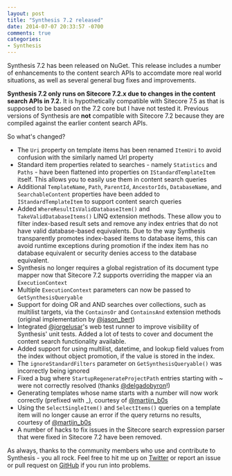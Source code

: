 ```yaml
---
layout: post
title: "Synthesis 7.2 released"
date: 2014-07-07 20:33:57 -0700
comments: true
categories: 
- Synthesis
---
```


Synthesis 7.2 has been released on NuGet. This release includes a number of enhancements to the content search APIs to accomdate more real world situations, as well as several general bug fixes and improvements.

**Synthesis 7.2 only runs on Sitecore 7.2.x due to changes in the content search APIs in 7.2.** It is hypothetically compatible with Sitecore 7.5 as that is supposed to be based on the 7.2 core but I have not tested it. Previous versions of Synthesis are **not** compatible with Sitecore 7.2 because they are compiled against the earlier content search APIs.

So what's changed?

* The `Uri` property on template items has been renamed `ItemUri` to avoid confusion with the similarly named Url property
* Standard item properties related to searches - namely `Statistics` and `Paths` - have been flattened into properties on `IStandardTemplateItem` itself. This allows you to easily use them in content search queries
* Additional `TemplateName`, `Path`, `ParentId`, `AncestorIds`, `DatabaseName`, and `SearchableContent` properties have been added to `IStandardTemplateItem` to support content search queries
* Added `WhereResultIsValidDatabaseItem()` and `TakeValidDatabaseItems()` LINQ extension methods. These allow you to filter index-based result sets and remove any index entries that do not have valid database-based equivalents. Due to the way Synthesis transparently promotes index-based items to database items, this can avoid runtime exceptions during promotion if the index item has no database equivalent or security denies access to the database equivalent.
* Synthesis no longer requires a global registration of its document type mapper now that Sitecore 7.2 supports overriding the mapper via an `ExecutionContext`
* Multiple `ExecutionContext` parameters can now be passed to `GetSynthesisQueryable`
* Support for doing OR and AND searches over collections, such as multilist targets, via the `ContainsOr` and `ContainsAnd` extension methods (original implementation by [@jason_bert](https://twitter.com/jason_bert))
* Integrated [@jorgelusar](https://twitter.com/jorgelusar)'s web test runner to improve visibility of Synthesis' unit tests. Added a lot of tests to cover and document the content search functionality available.
* Added support for using multilist, datetime, and lookup field values from the index without object promotion, if the value is stored in the index.
* The `ignoreStandardFilters` parameter on `GetSynthesisQueryable()` was incorrectly being ignored
* Fixed a bug where `StartupRegenerateProjectPath` entries starting with ~ were not correctly resolved (thanks [@delgadobyron](https://twitter.com/delgadobyron)!)
* Generating templates whose name starts with a number will now work correctly (prefixed with _), courtesy of [@martijn_b0s](https://twitter.com/martijn_b0s)
* Using the `SelectSingleItem()` and `SelectItems()` queries on a template item will no longer cause an error if the query returns no results, courtesy of [@martijn_b0s](https://twitter.com/martijn_b0s)
* A number of hacks to fix issues in the Sitecore search expression parser that were fixed in Sitecore 7.2 have been removed.

As always, thanks to the community members who use and contribute to Synthesis - you all rock. Feel free to hit me up on [Twitter](https://twitter.com/kamsar) or report an issue or pull request on [GitHub](https://github.com/kamsar/Synthesis) if you run into problems.